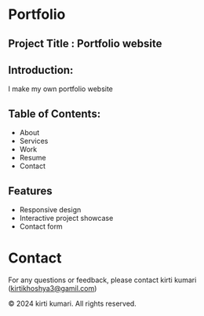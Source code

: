 # Portfolio
## Project Title : Portfolio website
## Introduction:
I make my own portfolio website
## Table of Contents:
   - About
   - Services
   - Work
   - Resume
   - Contact
## Features
   - Responsive design
   - Interactive project showcase
   - Contact form

# Contact

For any questions or feedback, please contact kirti kumari (kirtikhoshya3@gamil.com)

© 2024 kirti kumari. All rights reserved.
